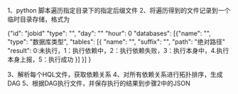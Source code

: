 

1、python 脚本遍历指定目录下的指定后缀文件
2、将遍历得到的文件记录到一个临时目录存储，格式为

{"id": "jobid"
"type": "",
"day": ""
"hour": 0
"databases":
    [{"name": "",
    "type": "数据库类型",
    "tables":
        [{
            "name": "",
            "suffix": "",
            "path": "绝对路径"
            "result": 0:未执行，1：执行依赖中，2：执行依赖失败，3：执行本身中，4.执行本身上报，5：执行成功
        }]
    }]
}

3、解析每个HQL文件，获取依赖关系
4、对所有依赖关系进行拓扑排序，生成DAG
5、根据DAG执行文件，并保存执行的结果到步骤2中的JSON
